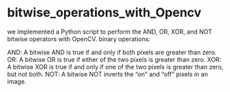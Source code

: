 # bitwise_operations_with_Opencv
we implemented a Python script to perform the AND, OR, XOR, and NOT bitwise operators with OpenCV.
binary operations:

AND: A bitwise AND is true if and only if both pixels are greater than zero.
OR: A bitwise OR is true if either of the two pixels is greater than zero.
XOR: A bitwise XOR is true if and only if one of the two pixels is greater than zero, but not both.
NOT: A bitwise NOT inverts the “on” and “off” pixels in an image.
